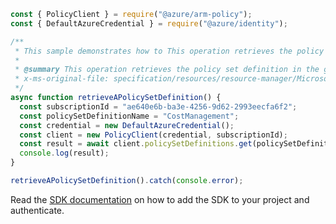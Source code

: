 ```javascript
const { PolicyClient } = require("@azure/arm-policy");
const { DefaultAzureCredential } = require("@azure/identity");

/**
 * This sample demonstrates how to This operation retrieves the policy set definition in the given subscription with the given name.
 *
 * @summary This operation retrieves the policy set definition in the given subscription with the given name.
 * x-ms-original-file: specification/resources/resource-manager/Microsoft.Authorization/stable/2021-06-01/examples/getPolicySetDefinition.json
 */
async function retrieveAPolicySetDefinition() {
  const subscriptionId = "ae640e6b-ba3e-4256-9d62-2993eecfa6f2";
  const policySetDefinitionName = "CostManagement";
  const credential = new DefaultAzureCredential();
  const client = new PolicyClient(credential, subscriptionId);
  const result = await client.policySetDefinitions.get(policySetDefinitionName);
  console.log(result);
}

retrieveAPolicySetDefinition().catch(console.error);
```

Read the [SDK documentation](https://github.com/Azure/azure-sdk-for-js/blob/%40azure%2Farm-policy_5.0.1/sdk/policy/arm-policy/README.md) on how to add the SDK to your project and authenticate.
